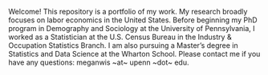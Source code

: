 Welcome! This repository is a portfolio of my work. My research broadly focuses on labor economics in the United States. Before beginning my PhD program in Demography and Sociology at the University of Pennsylvania, I worked as a Statistician at the U.S. Census Bureau in the Industry & Occupation Statistics Branch. I am also pursuing a Master’s degree in Statistics and Data Science at the Wharton School. Please contact me if you have any questions: meganwis ~at~ upenn ~dot~ edu.
